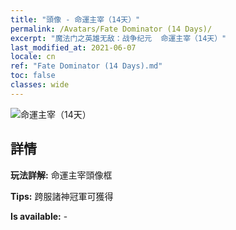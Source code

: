 ```yaml
---
title: "頭像 - 命運主宰（14天）"
permalink: /Avatars/Fate Dominator (14 Days)/
excerpt: "魔法门之英雄无敌：战争纪元  命運主宰（14天）"
last_modified_at: 2021-06-07
locale: cn
ref: "Fate Dominator (14 Days).md"
toc: false
classes: wide
---
```

 ![命運主宰（14天）](/images/a/avatarFrame_63.png)

## 詳情

 **玩法詳解:** 命運主宰頭像框 

 **Tips:** 跨服諸神冠軍可獲得 

 **Is available:**  - 

